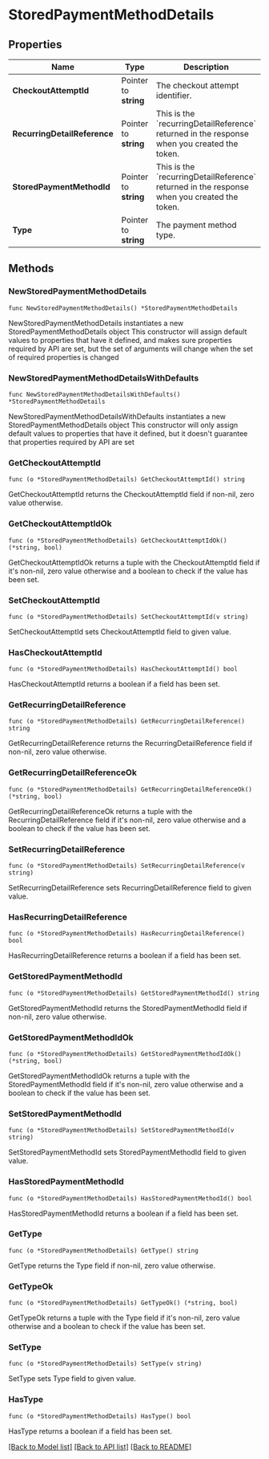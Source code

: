 # StoredPaymentMethodDetails

## Properties

Name | Type | Description | Notes
------------ | ------------- | ------------- | -------------
**CheckoutAttemptId** | Pointer to **string** | The checkout attempt identifier. | [optional] 
**RecurringDetailReference** | Pointer to **string** | This is the &#x60;recurringDetailReference&#x60; returned in the response when you created the token. | [optional] 
**StoredPaymentMethodId** | Pointer to **string** | This is the &#x60;recurringDetailReference&#x60; returned in the response when you created the token. | [optional] 
**Type** | Pointer to **string** | The payment method type. | [optional] 

## Methods

### NewStoredPaymentMethodDetails

`func NewStoredPaymentMethodDetails() *StoredPaymentMethodDetails`

NewStoredPaymentMethodDetails instantiates a new StoredPaymentMethodDetails object
This constructor will assign default values to properties that have it defined,
and makes sure properties required by API are set, but the set of arguments
will change when the set of required properties is changed

### NewStoredPaymentMethodDetailsWithDefaults

`func NewStoredPaymentMethodDetailsWithDefaults() *StoredPaymentMethodDetails`

NewStoredPaymentMethodDetailsWithDefaults instantiates a new StoredPaymentMethodDetails object
This constructor will only assign default values to properties that have it defined,
but it doesn't guarantee that properties required by API are set

### GetCheckoutAttemptId

`func (o *StoredPaymentMethodDetails) GetCheckoutAttemptId() string`

GetCheckoutAttemptId returns the CheckoutAttemptId field if non-nil, zero value otherwise.

### GetCheckoutAttemptIdOk

`func (o *StoredPaymentMethodDetails) GetCheckoutAttemptIdOk() (*string, bool)`

GetCheckoutAttemptIdOk returns a tuple with the CheckoutAttemptId field if it's non-nil, zero value otherwise
and a boolean to check if the value has been set.

### SetCheckoutAttemptId

`func (o *StoredPaymentMethodDetails) SetCheckoutAttemptId(v string)`

SetCheckoutAttemptId sets CheckoutAttemptId field to given value.

### HasCheckoutAttemptId

`func (o *StoredPaymentMethodDetails) HasCheckoutAttemptId() bool`

HasCheckoutAttemptId returns a boolean if a field has been set.

### GetRecurringDetailReference

`func (o *StoredPaymentMethodDetails) GetRecurringDetailReference() string`

GetRecurringDetailReference returns the RecurringDetailReference field if non-nil, zero value otherwise.

### GetRecurringDetailReferenceOk

`func (o *StoredPaymentMethodDetails) GetRecurringDetailReferenceOk() (*string, bool)`

GetRecurringDetailReferenceOk returns a tuple with the RecurringDetailReference field if it's non-nil, zero value otherwise
and a boolean to check if the value has been set.

### SetRecurringDetailReference

`func (o *StoredPaymentMethodDetails) SetRecurringDetailReference(v string)`

SetRecurringDetailReference sets RecurringDetailReference field to given value.

### HasRecurringDetailReference

`func (o *StoredPaymentMethodDetails) HasRecurringDetailReference() bool`

HasRecurringDetailReference returns a boolean if a field has been set.

### GetStoredPaymentMethodId

`func (o *StoredPaymentMethodDetails) GetStoredPaymentMethodId() string`

GetStoredPaymentMethodId returns the StoredPaymentMethodId field if non-nil, zero value otherwise.

### GetStoredPaymentMethodIdOk

`func (o *StoredPaymentMethodDetails) GetStoredPaymentMethodIdOk() (*string, bool)`

GetStoredPaymentMethodIdOk returns a tuple with the StoredPaymentMethodId field if it's non-nil, zero value otherwise
and a boolean to check if the value has been set.

### SetStoredPaymentMethodId

`func (o *StoredPaymentMethodDetails) SetStoredPaymentMethodId(v string)`

SetStoredPaymentMethodId sets StoredPaymentMethodId field to given value.

### HasStoredPaymentMethodId

`func (o *StoredPaymentMethodDetails) HasStoredPaymentMethodId() bool`

HasStoredPaymentMethodId returns a boolean if a field has been set.

### GetType

`func (o *StoredPaymentMethodDetails) GetType() string`

GetType returns the Type field if non-nil, zero value otherwise.

### GetTypeOk

`func (o *StoredPaymentMethodDetails) GetTypeOk() (*string, bool)`

GetTypeOk returns a tuple with the Type field if it's non-nil, zero value otherwise
and a boolean to check if the value has been set.

### SetType

`func (o *StoredPaymentMethodDetails) SetType(v string)`

SetType sets Type field to given value.

### HasType

`func (o *StoredPaymentMethodDetails) HasType() bool`

HasType returns a boolean if a field has been set.


[[Back to Model list]](../README.md#documentation-for-models) [[Back to API list]](../README.md#documentation-for-api-endpoints) [[Back to README]](../README.md)


